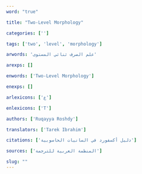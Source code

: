 ```yaml
---
word: "true"

title: "Two-Level Morphology"

categories: ['']

tags: ['two', 'level', 'morphology']

arwords: 'علم الصرف ثنائي المستوى'

arexps: []

enwords: ['Two-Level Morphology']

enexps: []

arlexicons: ['ع']

enlexicons: ['T']

authors: ['Ruqayya Roshdy']

translators: ['Tarek Ibrahim']

citations: ['دليل أكسفورد في السانيات الحاسوبية']

sources: ['المنظمة العربية للترجمة']

slug: ""
---
```

